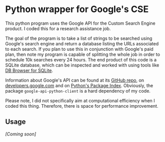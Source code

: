 # Python wrapper for Google's CSE

This python program uses the Google API for the Custom Search Engine product.
I coded this for a research assistance job.

The goal of the program is to take a list of strings to be searched using Google's search engine and return a database listing the URLs associated to each search.
If you plan to use this in conjunction with Google's paid plan, then note my program is capable of splitting the whole job in order to schedule 10k searches every 24 hours.
The end product of this code is a SQLite database, which can be inspected and worked with using tools like [DB Browser for SQLite](http://sqlitebrowser.org/).

Information about Google's API can be found at its [GitHub repo](https://github.com/google/google-api-python-client), on [developers.google.com](https://developers.google.com/api-client-library/python/) and on [Python's Package Index](https://pypi.python.org/pypi/google-api-python-client/).
Obviously, the package `google-api-python-client` is a hard dependency of my code.

Please note, I did not specifically aim at computational efficiency when I coded this thing.
Therefore, there is space for performance improvement.


## Usage

_[Coming soon]_
